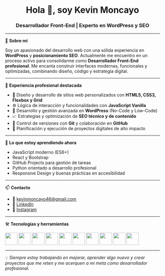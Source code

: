 <h1 align="center">Hola 👋, soy Kevin Moncayo</h1>
<h3 align="center">Desarrollador Front-End | Experto en WordPress y SEO</h3>

---

🎯 **Sobre mí**

Soy un apasionado del desarrollo web con una sólida experiencia en **WordPress** y **posicionamiento SEO**. Actualmente me encuentro en un proceso activo para consolidarme como **Desarrollador Front-End profesional**. Me encanta construir interfaces modernas, funcionales y optimizadas, combinando diseño, código y estrategia digital.

---

💼 **Experiencia profesional destacada**

- 🎨 Diseño y desarrollo de sitios web personalizados con **HTML5, CSS3, Flexbox y Grid**
- ⚙️ Lógica de interacción y funcionalidades con **JavaScript Vanilla**
- 🔧 Desarrollo y gestión avanzada en **WordPress** (No-Code y Low-Code)
- 📈 Estrategias y optimización de **SEO técnico y de contenido**
- 🧩 Control de versiones con **Git** y colaboración en **GitHub**
- 🧠 Planificación y ejecución de proyectos digitales de alto impacto

---

🚀 **Lo que estoy aprendiendo ahora**

- JavaScript moderno (ES6+)
- React y Bootstrap
- GitHub Projects para gestión de tareas
- Python orientado a desarrollo profesional
- Responsive Design y buenas prácticas en accesibilidad

---

📫 **Contacto**

- 💌 kevinmoncayo46@gmail.com  
- 💼 [LinkedIn](https://www.linkedin.com/in/kevinmoncayo46)  
- 📸 [Instagram](https://instagram.com/kevin_gmonca)

---

🛠 **Tecnologías y herramientas**

<p align="left">
  <img src="https://cdn.jsdelivr.net/gh/devicons/devicon/icons/html5/html5-original.svg" height="40"/>
  <img src="https://cdn.jsdelivr.net/gh/devicons/devicon/icons/css3/css3-original.svg" height="40"/>
  <img src="https://cdn.jsdelivr.net/gh/devicons/devicon/icons/javascript/javascript-original.svg" height="40"/>
  <img src="https://cdn.jsdelivr.net/gh/devicons/devicon/icons/react/react-original.svg" height="40"/>
  <img src="https://cdn.jsdelivr.net/gh/devicons/devicon/icons/wordpress/wordpress-original.svg" height="40"/>
  <img src="https://cdn.jsdelivr.net/gh/devicons/devicon/icons/git/git-original.svg" height="40"/>
  <img src="https://cdn.jsdelivr.net/gh/devicons/devicon/icons/github/github-original.svg" height="40"/>
  <img src="https://cdn.jsdelivr.net/gh/devicons/devicon/icons/figma/figma-original.svg" height="40"/>
  <img src="https://cdn.jsdelivr.net/gh/devicons/devicon/icons/photoshop/photoshop-plain.svg" height="40"/>
  <img src="https://cdn.jsdelivr.net/gh/devicons/devicon/icons/python/python-original.svg" height="40"/>
</p>

---

💡 *Siempre estoy trabajando en mejorar, aprender algo nuevo y crear proyectos que me reten y me acerquen a mi meta como desarrollador profesional.*
